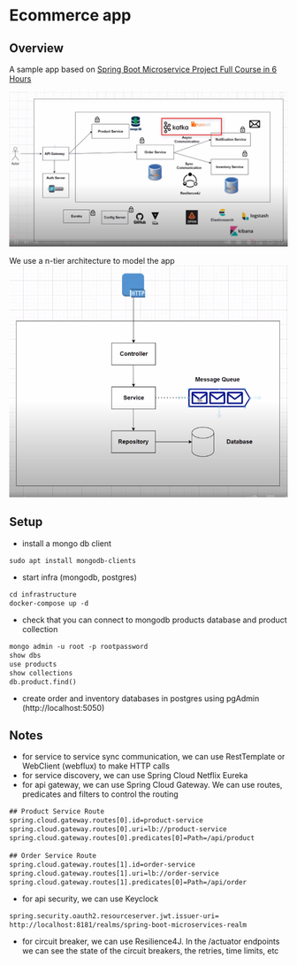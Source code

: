 # Ecommerce app

## Overview
A sample app based on [Spring Boot Microservice Project Full Course in 6 Hours](https://www.youtube.com/watch?v=mPPhcU7oWDU)

![](images/microservices.png)

We use a n-tier architecture to model the app
![](images/ntier.png)

## Setup
- install a mongo db client
```
sudo apt install mongodb-clients
```

- start infra (mongodb, postgres)
```
cd infrastructure
docker-compose up -d
```

- check that you can connect to mongodb products database and product collection
```
mongo admin -u root -p rootpassword
show dbs
use products
show collections
db.product.find()
```

- create order and inventory databases in postgres using pgAdmin (http://localhost:5050)

## Notes
- for service to service sync communication, we can use RestTemplate or WebClient (webflux) to make HTTP calls
- for service discovery, we can use Spring Cloud Netflix Eureka
- for api gateway, we can use Spring Cloud Gateway. We can use routes, predicates and filters to control the routing

```
## Product Service Route
spring.cloud.gateway.routes[0].id=product-service
spring.cloud.gateway.routes[0].uri=lb://product-service
spring.cloud.gateway.routes[0].predicates[0]=Path=/api/product

## Order Service Route
spring.cloud.gateway.routes[1].id=order-service
spring.cloud.gateway.routes[1].uri=lb://order-service
spring.cloud.gateway.routes[1].predicates[0]=Path=/api/order
```

- for api security, we can use Keyclock

```
spring.security.oauth2.resourceserver.jwt.issuer-uri= http://localhost:8181/realms/spring-boot-microservices-realm
```

- for circuit breaker, we can use Resilience4J. In the /actuator endpoints we can see the state of the circuit breakers, the retries, time limits, etc